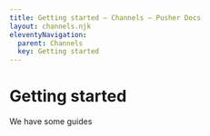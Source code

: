 ```yaml
---
title: Getting started — Channels — Pusher Docs
layout: channels.njk
eleventyNavigation:
  parent: Channels
  key: Getting started
---
```


# Getting started

We have some guides
